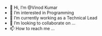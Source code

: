 - 👋 Hi, I’m @Vinod Kumar
- 👀 I’m interested in Programming
- 🌱 I’m currently working as a Technical Lead
- 💞️ I’m looking to collaborate on ...
- 📫 How to reach me ...

<!---
vinodkumar6c/vinodkumar6c is a ✨ special ✨ repository because its `README.md` (this file) appears on your GitHub profile.
You can click the Preview link to take a look at your changes.
--->
